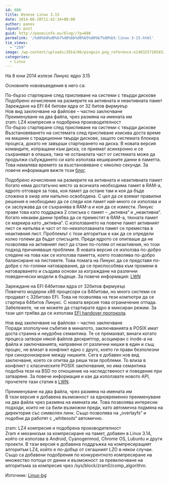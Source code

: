 ```yaml
---
id: 686
title: Излезе Linux 3.15
date: 2014-06-20T11:42:34+00:00
author: panev
layout: post
guid: http://panevinfo.eu/blog//?p=686
permalink: '/%d0%b8%d0%b7%d0%bb%d0%b5%d0%b7%d0%b5-linux-3-15.html'
tie_views:
  - "259"
image: /wp-content/uploads/2014/06/pinguin.png_reference-e1403257185452.png
categories:
  - Linux
---
```

На 8 юни 2014 излезе Линукс ядро 3.15

Основните нововъведения в него са:

По-бързо стартиране след приспиване на системи с твърди дискове  
Подобрено изчисление на размерите на активната и неактивната памет  
Зареждане на EFI 64 битови ядра от 32 битов фирмуеър  
Нов вид заключване на файлове &#8211; частно заключване  
Преименуване на два файла, чрез размяна на имената им  
zram: LZ4 компресия и подобрена производителност  
По-бързо стартиране след приспиване на системи с твърди дискове  
Възстановяването на системата след приспиване изисква доста време на машини с традиционни твърди дискове, защото системата блокира процеса, докато не завърши стартирането на диска. В новата версия командите, изпращани към диска, се приемат асинхронно и се съхраняват в опашка, така че останалата част от системата може да продължи събуждането си като използва кешираните данни в паметта. Това намалява времето за възстановяване с няколко секунди. За повече информация вижте този [блог](https://01.org/suspendresume/blogs/tebrandt/2013/hard-disk-resume-optimization-simpler-approach).  
<!--more-->

Подобрено изчисление на размерите на активната и неактивната памет  
Когато няма достатъчно място за всичката необходима памет в RAM-а, ядрото отговаря за това, коя памет да остане там и коя да бъде сложена в swap или напълно освободена. С цел да се вземат правилни решения е необходимо да се следи коя памет най-много се използва и си заслужава да се съхранява в RAM-а и коя да се измести. Линукс прави това като поддържа 2 списъка с памет &#8211; &#8222;активна&#8220; и &#8222;неактивна&#8220;. Когато някакви данни трябва да се преместят в RAM-а, тяхната памет се маркира като &#8222;активна&#8220;. С използването на повече памет активният лист се напълва и част от по-неизползваната памет се премества в неактивния лист. Проблемът с този алгоритъм е как да се определи колко големи да бъдат списъците. Преди ядрото се опитваше да не позволява на активният лист да стане по-голям от неактивния, но този подход причиняваше проблеми. В новата версия се използва по-добро следене на това как се използва паметта, което позволява по-добро балансиране на листовете. Това помага на Линукс да се представя по-добре с по-големи натоварвания, да се приспособява към промени в натоварването и създава основи за изграждане на различни поведенчески модели в бъдеще. За повече информация: [LWN](http://lwn.net/Articles/495543/)

Зареждане на EFI 64битови ядра от 32битов фирмуеър  
Повечето модерни x86 процесори са 64битови, но много системи се продават с 32битово EFI. Това не позволява на тези компютри да се стартира 64битов Линукс. С новата версия това ограничение отпада. Забележете, че не можете да стартирате ядро в миксиран режим. За тази цел трябва да се използва [EFI handover протокола](http://lwn.net/Articles/507827/).

Нов вид заключване на файлове &#8211; частно заключване  
Поради злополучни събития в миналото, заключванията в POSIX имат доста странна и неудобна семантика. Те се премахват, винаги когато процеса затвори някой файлов дескриптор, асоцииран с inode-а на файла и заключванията, направени от различни нишки в един и същ процес, не влизат в конфликт едно с друго, което ги прави безполезни при синхронизиране между нишките. Сега е добавен нов вид заключване, което се опитва да реши тези проблеми. То влиза в конфликт с класическите POSIX заключвания, но има семантика подобна тези на BSD по отношение на наследственост и поведение при затваряне. За повече информация и как да използвате новото API, прочетете тази статия в [LWN](http://lwn.net/Articles/586904/).

Преименуване на два файла, чрез размяна на имената им  
В тази версия е добавена възможност за едновременно преименуване на два файла чрез размяна на имената им. Това позволява интересни подходи, които не са били възможни преди, като автомична подмяна на директория със символен линк. Също позволява на &#8222;overlayfs&#8220; и подобни да работят с &#8222;whiteouts&#8220; автомично. 

zram: LZ4 компресия и подобрена производителност  
Zram е механизъм за компресиране на памет, добавен в Linux 3.14, който се използва в Android, Cyanogenmod, Chrome OS, Lubuntu и други проекти. В тази версия е добавена поддръжка на компресиращият алгоритъм LZ4, който е по-добър от сегашният LZO в някои случаи. Също са добавени подобрения по конкурентното компресиране на множество потоци от данни и възможност за превключване на алгоритъма за компресия чрез /sys/block/zram0/comp_algorithm.

Източник: [Linux-bg](http://www.linux-bg.org/cgi-bin/y/index.pl?page=news&key=467556346)